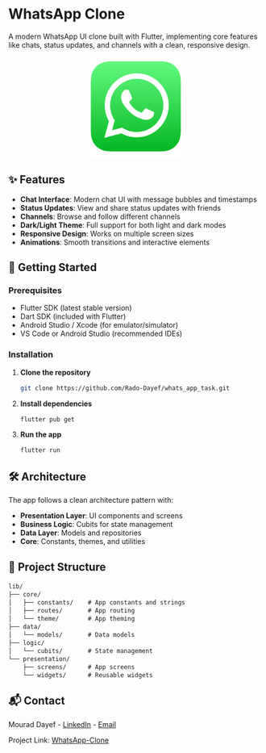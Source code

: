 # WhatsApp Clone

A modern WhatsApp UI clone built with Flutter, implementing core features like chats, status updates, and channels with a clean, responsive design.

<div align="center">
  <img src="assets/logo.png" alt="WhatsApp Clone Logo" width="200"/>
</div>

## ✨ Features

- **Chat Interface**: Modern chat UI with message bubbles and timestamps
- **Status Updates**: View and share status updates with friends
- **Channels**: Browse and follow different channels
- **Dark/Light Theme**: Full support for both light and dark modes
- **Responsive Design**: Works on multiple screen sizes
- **Animations**: Smooth transitions and interactive elements

## 🚀 Getting Started

### Prerequisites

- Flutter SDK (latest stable version)
- Dart SDK (included with Flutter)
- Android Studio / Xcode (for emulator/simulator)
- VS Code or Android Studio (recommended IDEs)

### Installation

1. **Clone the repository**
   ```bash
   git clone https://github.com/Rado-Dayef/whats_app_task.git
   ```

2. **Install dependencies**
   ```bash
   flutter pub get
   ```

3. **Run the app**
   ```bash
   flutter run
   ```

## 🛠️ Architecture

The app follows a clean architecture pattern with:

- **Presentation Layer**: UI components and screens
- **Business Logic**: Cubits for state management
- **Data Layer**: Models and repositories
- **Core**: Constants, themes, and utilities

## 📂 Project Structure

```
lib/
├── core/
│   ├── constants/    # App constants and strings
│   ├── routes/       # App routing
│   └── theme/        # App theming
├── data/
│   └── models/       # Data models
├── logic/
│   └── cubits/       # State management
└── presentation/
    ├── screens/      # App screens
    └── widgets/      # Reusable widgets
```

## 📬 Contact

Mourad Dayef - [LinkedIn](https://www.linkedin.com/in/mourad-dayef-807803253?utm_source=share&utm_campaign=share_via&utm_content=profile&utm_medium=android_app) - [Email](mouraddayef9@gamail.com)

Project Link: [WhatsApp-Clone](https://github.com/Rado-Dayef/whats_app_task)
